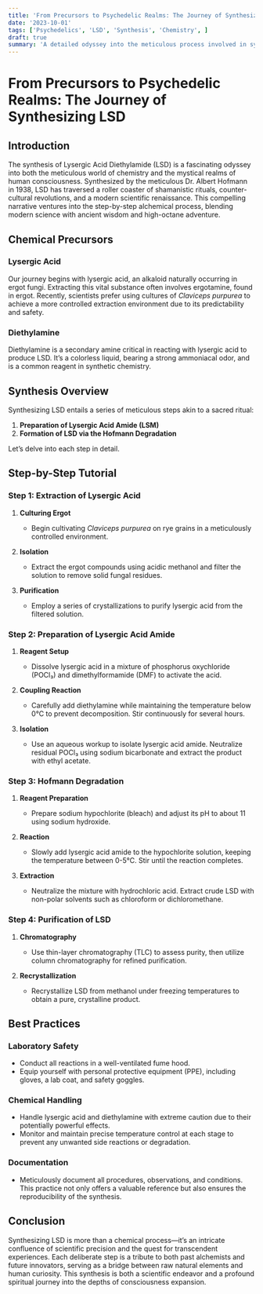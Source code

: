 ```yaml
---
title: 'From Precursors to Psychedelic Realms: The Journey of Synthesizing LSD'
date: '2023-10-01'
tags: ['Psychedelics', 'LSD', 'Synthesis', 'Chemistry', ]
draft: true
summary: 'A detailed odyssey into the meticulous process involved in synthesizing LSD, from its chemical precursors to the final hallucinogenic compound.'
---
```


# From Precursors to Psychedelic Realms: The Journey of Synthesizing LSD

## Introduction

The synthesis of Lysergic Acid Diethylamide (LSD) is a fascinating odyssey into both the meticulous world of chemistry and the mystical realms of human consciousness. Synthesized by the meticulous Dr. Albert Hofmann in 1938, LSD has traversed a roller coaster of shamanistic rituals, counter-cultural revolutions, and a modern scientific renaissance. This compelling narrative ventures into the step-by-step alchemical process, blending modern science with ancient wisdom and high-octane adventure.

## Chemical Precursors

### Lysergic Acid

Our journey begins with lysergic acid, an alkaloid naturally occurring in ergot fungi. Extracting this vital substance often involves ergotamine, found in ergot. Recently, scientists prefer using cultures of _Claviceps purpurea_ to achieve a more controlled extraction environment due to its predictability and safety.

### Diethylamine

Diethylamine is a secondary amine critical in reacting with lysergic acid to produce LSD. It’s a colorless liquid, bearing a strong ammoniacal odor, and is a common reagent in synthetic chemistry.

## Synthesis Overview

Synthesizing LSD entails a series of meticulous steps akin to a sacred ritual:

1. **Preparation of Lysergic Acid Amide (LSM)**
2. **Formation of LSD via the Hofmann Degradation**

Let’s delve into each step in detail.

## Step-by-Step Tutorial

### Step 1: Extraction of Lysergic Acid

1. **Culturing Ergot**
   - Begin cultivating _Claviceps purpurea_ on rye grains in a meticulously controlled environment.

2. **Isolation**
   - Extract the ergot compounds using acidic methanol and filter the solution to remove solid fungal residues.

3. **Purification**
   - Employ a series of crystallizations to purify lysergic acid from the filtered solution.

### Step 2: Preparation of Lysergic Acid Amide

1. **Reagent Setup**
   - Dissolve lysergic acid in a mixture of phosphorus oxychloride (POCl₃) and dimethylformamide (DMF) to activate the acid.

2. **Coupling Reaction**
   - Carefully add diethylamine while maintaining the temperature below 0°C to prevent decomposition. Stir continuously for several hours.

3. **Isolation**
   - Use an aqueous workup to isolate lysergic acid amide. Neutralize residual POCl₃ using sodium bicarbonate and extract the product with ethyl acetate.

### Step 3: Hofmann Degradation

1. **Reagent Preparation**
   - Prepare sodium hypochlorite (bleach) and adjust its pH to about 11 using sodium hydroxide.

2. **Reaction**
   - Slowly add lysergic acid amide to the hypochlorite solution, keeping the temperature between 0-5°C. Stir until the reaction completes.

3. **Extraction**
   - Neutralize the mixture with hydrochloric acid. Extract crude LSD with non-polar solvents such as chloroform or dichloromethane.

### Step 4: Purification of LSD

1. **Chromatography**
   - Use thin-layer chromatography (TLC) to assess purity, then utilize column chromatography for refined purification.

2. **Recrystallization**
   - Recrystallize LSD from methanol under freezing temperatures to obtain a pure, crystalline product.

## Best Practices

### Laboratory Safety

- Conduct all reactions in a well-ventilated fume hood.
- Equip yourself with personal protective equipment (PPE), including gloves, a lab coat, and safety goggles.

### Chemical Handling

- Handle lysergic acid and diethylamine with extreme caution due to their potentially powerful effects.
- Monitor and maintain precise temperature control at each stage to prevent any unwanted side reactions or degradation.

### Documentation

- Meticulously document all procedures, observations, and conditions. This practice not only offers a valuable reference but also ensures the reproducibility of the synthesis.

## Conclusion

Synthesizing LSD is more than a chemical process—it’s an intricate confluence of scientific precision and the quest for transcendent experiences. Each deliberate step is a tribute to both past alchemists and future innovators, serving as a bridge between raw natural elements and human curiosity. This synthesis is both a scientific endeavor and a profound spiritual journey into the depths of consciousness expansion.